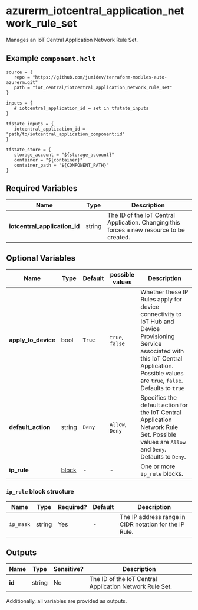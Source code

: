# azurerm_iotcentral_application_network_rule_set

Manages an IoT Central Application Network Rule Set.

## Example `component.hclt`

```hcl
source = {
   repo = "https://github.com/jumidev/terraform-modules-auto-azurerm.git" 
   path = "iot_central/iotcentral_application_network_rule_set" 
}

inputs = {
   # iotcentral_application_id → set in tfstate_inputs
}

tfstate_inputs = {
   iotcentral_application_id = "path/to/iotcentral_application_component:id" 
}

tfstate_store = {
   storage_account = "${storage_account}" 
   container = "${container}" 
   container_path = "${COMPONENT_PATH}" 
}

```

## Required Variables

| Name | Type |  Description |
| ---- | --------- |  ----------- |
| **iotcentral_application_id** | string |  The ID of the IoT Central Application. Changing this forces a new resource to be created. | 

## Optional Variables

| Name | Type |  Default  |  possible values |  Description |
| ---- | --------- |  ----------- | ----------- | ----------- |
| **apply_to_device** | bool |  `True`  |  `true`, `false`  |  Whether these IP Rules apply for device connectivity to IoT Hub and Device Provisioning Service associated with this IoT Central Application. Possible values are `true`, `false`. Defaults to `true` | 
| **default_action** | string |  `Deny`  |  `Allow`, `Deny`  |  Specifies the default action for the IoT Central Application Network Rule Set. Possible values are `Allow` and `Deny`. Defaults to `Deny`. | 
| **ip_rule** | [block](#ip_rule-block-structure) |  -  |  -  |  One or more `ip_rule` blocks. | 

### `ip_rule` block structure

| Name | Type | Required? | Default | Description |
| ---- | ---- | --------- | ------- | ----------- |
| `ip_mask` | string | Yes | - | The IP address range in CIDR notation for the IP Rule. |



## Outputs

| Name | Type | Sensitive? | Description |
| ---- | ---- | --------- | --------- |
| **id** | string | No  | The ID of the IoT Central Application Network Rule Set. | 

Additionally, all variables are provided as outputs.
